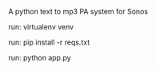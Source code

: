 A python text to mp3 PA system for Sonos

run: virtualenv venv

run: pip install -r reqs.txt

run: python app.py